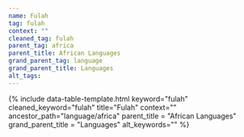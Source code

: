 ```yaml
---
name: Fulah
tag: fulah
context: ""
cleaned_tag: fulah
parent_tag: africa
parent_title: African Languages
grand_parent_tag: language
grand_parent_title: Languages
alt_tags: 
---
```


{% include data-table-template.html 
  keyword="fulah" 
  cleaned_keyword="fulah" 
  title="Fulah"
  context=""
  ancestor_path="language/africa" 
  parent_title = "African Languages"
  grand_parent_title = "Languages"
  alt_keywords=""
%}

